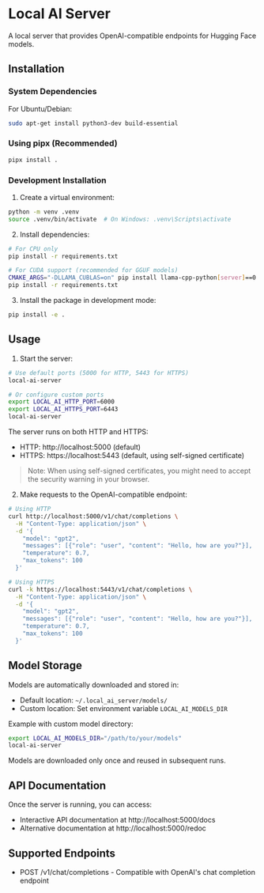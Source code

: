 # Local AI Server

A local server that provides OpenAI-compatible endpoints for Hugging Face models.

## Installation

### System Dependencies
For Ubuntu/Debian:
```bash
sudo apt-get install python3-dev build-essential
```

### Using pipx (Recommended)
```bash
pipx install .
```

### Development Installation

1. Create a virtual environment:
```bash
python -m venv .venv
source .venv/bin/activate  # On Windows: .venv\Scripts\activate
```

2. Install dependencies:
```bash
# For CPU only
pip install -r requirements.txt

# For CUDA support (recommended for GGUF models)
CMAKE_ARGS="-DLLAMA_CUBLAS=on" pip install llama-cpp-python[server]==0.2.27
pip install -r requirements.txt
```

3. Install the package in development mode:
```bash
pip install -e .
```

## Usage

1. Start the server:
```bash
# Use default ports (5000 for HTTP, 5443 for HTTPS)
local-ai-server

# Or configure custom ports
export LOCAL_AI_HTTP_PORT=6000
export LOCAL_AI_HTTPS_PORT=6443
local-ai-server
```

The server runs on both HTTP and HTTPS:
- HTTP: http://localhost:5000 (default)
- HTTPS: https://localhost:5443 (default, using self-signed certificate)

> Note: When using self-signed certificates, you might need to accept the security warning in your browser.

2. Make requests to the OpenAI-compatible endpoint:
```bash
# Using HTTP
curl http://localhost:5000/v1/chat/completions \
  -H "Content-Type: application/json" \
  -d '{
    "model": "gpt2",
    "messages": [{"role": "user", "content": "Hello, how are you?"}],
    "temperature": 0.7,
    "max_tokens": 100
  }'

# Using HTTPS
curl -k https://localhost:5443/v1/chat/completions \
  -H "Content-Type: application/json" \
  -d '{
    "model": "gpt2",
    "messages": [{"role": "user", "content": "Hello, how are you?"}],
    "temperature": 0.7,
    "max_tokens": 100
  }'
```

## Model Storage

Models are automatically downloaded and stored in:
- Default location: `~/.local_ai_server/models/`
- Custom location: Set environment variable `LOCAL_AI_MODELS_DIR`

Example with custom model directory:
```bash
export LOCAL_AI_MODELS_DIR="/path/to/your/models"
local-ai-server
```

Models are downloaded only once and reused in subsequent runs.

## API Documentation

Once the server is running, you can access:
- Interactive API documentation at http://localhost:5000/docs
- Alternative documentation at http://localhost:5000/redoc

## Supported Endpoints

- POST /v1/chat/completions - Compatible with OpenAI's chat completion endpoint
